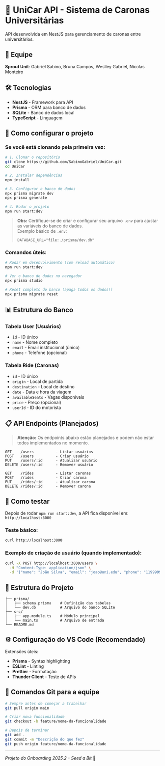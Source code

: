 # 🚗 UniCar API - Sistema de Caronas Universitárias

API desenvolvida em NestJS para gerenciamento de caronas entre universitários.

## 👥 Equipe
**Sprout Unit**: Gabriel Sabino, Bruna Campos, Weslley Gabriel, Nicolas Monteiro

## 🛠️ Tecnologias
- **NestJS** - Framework para API
- **Prisma** - ORM para banco de dados  
- **SQLite** - Banco de dados local
- **TypeScript** - Linguagem

## 🚀 Como configurar o projeto

### Se você está clonando pela primeira vez:

```bash
# 1. Clonar o repositório
git clone https://github.com/SabinoGabriel/UniCar.git
cd UniCar

# 2. Instalar dependências
npm install

# 3. Configurar o banco de dados
npx prisma migrate dev
npx prisma generate

# 4. Rodar o projeto
npm run start:dev
```

> **Obs:** Certifique-se de criar e configurar seu arquivo `.env` para ajustar as variáveis do banco de dados.  
> Exemplo básico de `.env`:
> ```
> DATABASE_URL="file:./prisma/dev.db"
> ```

### Comandos úteis:

```bash
# Rodar em desenvolvimento (com reload automático)
npm run start:dev

# Ver o banco de dados no navegador
npx prisma studio

# Reset completo do banco (apaga todos os dados!)
npx prisma migrate reset
```

## 📊 Estrutura do Banco

### Tabela User (Usuários)
- `id` - ID único
- `name` - Nome completo
- `email` - Email institucional (único)
- `phone` - Telefone (opcional)

### Tabela Ride (Caronas)
- `id` - ID único
- `origin` - Local de partida
- `destination` - Local de destino
- `date` - Data e hora da viagem
- `availableSeats` - Vagas disponíveis
- `price` - Preço (opcional)
- `userId` - ID do motorista

## 📋 API Endpoints (Planejados)

> **Atenção:** Os endpoints abaixo estão planejados e podem não estar todos implementados no momento.

```
GET    /users          - Listar usuários
POST   /users          - Criar usuário
PUT    /users/:id      - Atualizar usuário
DELETE /users/:id      - Remover usuário

GET    /rides          - Listar caronas
POST   /rides          - Criar carona
PUT    /rides/:id      - Atualizar carona
DELETE /rides/:id      - Remover carona
```

## 🧪 Como testar

Depois de rodar `npm run start:dev`, a API fica disponível em: `http://localhost:3000`

### Teste básico:
```bash
curl http://localhost:3000
```

### Exemplo de criação de usuário (quando implementado):
```bash
curl -X POST http://localhost:3000/users \
  -H "Content-Type: application/json" \
  -d '{"name": "João Silva", "email": "joao@uni.edu", "phone": "11999999999"}'
```

## 📁 Estrutura do Projeto

```
├── prisma/
│   ├── schema.prisma    # Definição das tabelas
│   └── dev.db           # Arquivo do banco SQLite
├── src/
│   ├── app.module.ts    # Módulo principal
│   └── main.ts          # Arquivo de entrada
└── README.md
```

## ⚙️ Configuração do VS Code (Recomendado)

Extensões úteis:
- **Prisma** - Syntax highlighting
- **ESLint** - Linting
- **Prettier** - Formatação
- **Thunder Client** - Teste de APIs

## 🔧 Comandos Git para a equipe

```bash
# Sempre antes de começar a trabalhar
git pull origin main

# Criar nova funcionalidade
git checkout -b feature/nome-da-funcionalidade

# Depois de terminar
git add .
git commit -m "Descrição do que fez"
git push origin feature/nome-da-funcionalidade
```

---

*Projeto do Onboarding 2025.2 - Seed a Bit* 🌱
